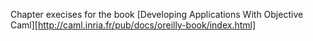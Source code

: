 Chapter execises for the book [Developing Applications With Objective Caml][http://caml.inria.fr/pub/docs/oreilly-book/index.html]
